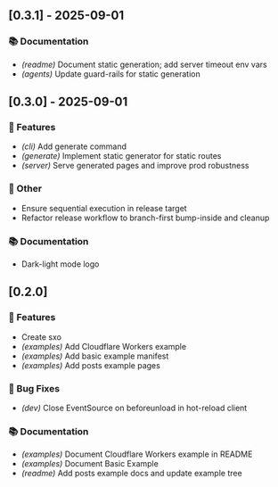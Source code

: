 ## [0.3.1] - 2025-09-01

### 📚 Documentation

- *(readme)* Document static generation; add server timeout env vars
- *(agents)* Update guard-rails for static generation

## [0.3.0] - 2025-09-01

### 🚀 Features

- *(cli)* Add generate command
- *(generate)* Implement static generator for static routes
- *(server)* Serve generated pages and improve prod robustness

### 💼 Other

- Ensure sequential execution in release target
- Refactor release workflow to branch-first bump-inside and cleanup

### 📚 Documentation

- Dark-light mode logo

## [0.2.0]

### 🚀 Features

- Create sxo
- *(examples)* Add Cloudflare Workers example
- *(examples)* Add basic example manifest
- *(examples)* Add posts example pages

### 🐛 Bug Fixes

- *(dev)* Close EventSource on beforeunload in hot-reload client

### 📚 Documentation

- *(examples)* Document Cloudflare Workers example in README
- *(examples)* Document Basic Example
- *(readme)* Add posts example docs and update example tree
